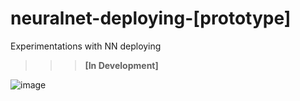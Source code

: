 # neuralnet-deploying-[prototype]
Experimentations with NN deploying

>>> <b>[In Development]</b>

![image](https://user-images.githubusercontent.com/109345462/218848447-3e16ad85-fe13-4cb1-963e-8a0c13250d8f.png)

